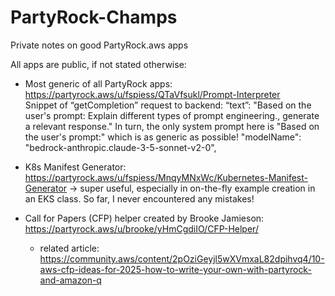 # PartyRock-Champs
Private notes on good PartyRock.aws apps

All apps are public, if not stated otherwise:

* Most generic of all PartyRock apps:
  https://partyrock.aws/u/fspiess/QTaVfsukl/Prompt-Interpreter  
  Snippet of “getCompletion” request to backend:
  “text”: "Based on the user's prompt:
  Explain different types of prompt engineering., generate a relevant response."
  In turn, the only system prompt here is "Based on the user's prompt:" which is as generic as possible!
  "modelName": "bedrock-anthropic.claude-3-5-sonnet-v2-0",

* K8s Manifest Generator: https://partyrock.aws/u/fspiess/MnqyMNxWc/Kubernetes-Manifest-Generator 
  -> super useful, especially in on-the-fly example creation in an EKS class. So far, I never encountered any mistakes!

* Call for Papers (CFP) helper created by Brooke Jamieson: https://partyrock.aws/u/brooke/yHmCgdiIO/CFP-Helper/
  * related article: https://community.aws/content/2pOziGeyjl5wXVmxaL82dpihvq4/10-aws-cfp-ideas-for-2025-how-to-write-your-own-with-partyrock-and-amazon-q
